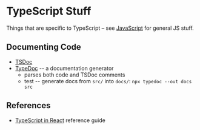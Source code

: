 # TypeScript Stuff

Things that are specific to TypeScript – see [JavaScript](../javascript/) for general JS stuff.

## Documenting Code

- [TSDoc](https://github.com/microsoft/tsdoc)
- [TypeDoc](https://typedoc.org) -- a documentation generator
  - parses both code and TSDoc comments
  - test -- generate docs from `src/` into `docs/`: `npx typedoc --out docs src`

## References

- [TypeScript in React](https://blog.logrocket.com/your-reference-guide-to-using-typescript-in-react/) reference guide

